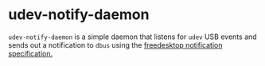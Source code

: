 # udev-notify-daemon

`udev-notify-daemon` is a simple daemon that listens for `udev` USB events and sends out a notification to `dbus` using the [freedesktop notification specification.](https://specifications.freedesktop.org/notification-spec/notification-spec-latest.html)
